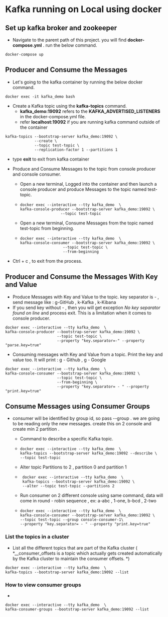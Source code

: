 # Kafka running on Local using docker
## Set up kafka broker and zookeeper
- Navigate to the parent path of this project. you will find **docker-compose.yml** . run the below command.
```
docker-compose up
```
## Producer and Consume the Messages

- Let's going to the kafka container by running the below docker command.
```
docker exec -it kafka_demo bash
```
- Create a Kafka topic using the **kafka-topics** command.
  - **kafka_demo:19092** refers to the **KAFKA_ADVERTISED_LISTENERS** in the docker-compose.yml file.
  - refer **localhost:19092** if you are running kafka command outside of the container 

```
kafka-topics --bootstrap-server kafka_demo:19092 \
             --create \
             --topic test-topic \
             --replication-factor 1 --partitions 1
```
  - type **exit** to exit from kafka container

- Produce and Consume Messages to the topic from console producer and console consumer.
  -  Open a new terminal, Logged into the container and then launch a console producer and produce Messages to the topic named test-topic.
  -  ```
     docker exec --interactive --tty kafka_demo  \
     kafka-console-producer --bootstrap-server kafka_demo:19092 \
                       --topic test-topic
     ```
  - Open a new terminal, Consume Messages from the topic named test-topic from beginning.
  - ```
    docker exec --interactive --tty kafka_demo  \
    kafka-console-consumer --bootstrap-server kafka_demo:19092 \
                       --topic test-topic \
                       --from-beginning
    ```
 - Ctrl + c , to exit from the process. 

## Producer and Consume the Messages With Key and Value

- Produce Messages with Key and Value to the topic. key separator is - , send message like : g-GitHub , k-Kafka , k-Kibana
- If you send key without - , then you will get exception *No key separator found on line* and process exit. This is a limitation when it comes to console producer.
```
docker exec --interactive --tty kafka_demo  \
kafka-console-producer --bootstrap-server kafka_demo:19092 \
                       --topic test-topic \
                       --property "key.separator=-" --property "parse.key=true"
```
- Consuming messages with Key and Value from a topic. Print the key and value too. It will print : g - Github , g - Google

```
docker exec --interactive --tty kafka_demo  \
kafka-console-consumer --bootstrap-server kafka_demo:19092 \
                       --topic test-topic \
                       --from-beginning \
                       --property "key.separator= - " --property "print.key=true"
```

## Consume Messages using Consumer Groups
- consumer will be identified by group id, so pass --group <groupId> . we are going to be reading only the new messages. create this on 2 console and create min 2 partition . 
  - Command to describe a specific Kafka topic.
  - ```
    docker exec --interactive --tty kafka_demo  \
    kafka-topics --bootstrap-server kafka_demo:19092 --describe \
    --topic test-topic
    ```
  -  Alter topic Partitions to 2 , partition 0 and partition 1
  -  ```
      docker exec --interactive --tty kafka_demo  \
      kafka-topics --bootstrap-server kafka_demo:19092 \
      --alter --topic test-topic --partitions 2
     ```
  - Run consumer on 2 different console using same command, data will come in round - robin sequence , ex: a-abc , 1-one, b-bcd , 2-two 
  - ```
    docker exec --interactive --tty kafka_demo  \
    kafka-console-consumer --bootstrap-server kafka_demo:19092 \
    --topic test-topic --group console-consumer-1\
    --property "key.separator= - " --property "print.key=true"

### List the topics in a cluster 

- List all the different topics that are part of the Kafka cluster ( *__consumer_offsets is a topic which actually gets created automatically by the Kafka cluster to maintain the consumer offsets. *)
  
```
docker exec --interactive --tty kafka_demo  \
kafka-topics --bootstrap-server kafka_demo:19092 --list

```

### How to view consumer groups
-
```
docker exec --interactive --tty kafka_demo  \
kafka-consumer-groups --bootstrap-server kafka_demo:19092 --list
```

